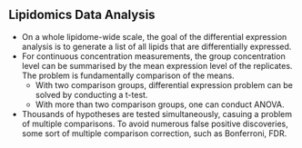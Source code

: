 ## Lipidomics Data Analysis

* On a whole lipidome-wide scale, the goal of the differential expression analysis is to generate a list of all lipids 
that are differentially expressed. 
* For continuous concentration measurements, the group concentration level can be summarised by the mean expression level of the 
replicates. The problem is fundamentally comparison of the means. 
  * With two comparison groups, differential expression problem can be solved by conducting a t-test. 
  * With more than two comparison groups, one can conduct ANOVA.
* Thousands of hypotheses are tested simultaneously, casuing a problem of multiple comparisons. To avoid numerous false positive 
discoveries, some sort of multiple comparison correction, such as Bonferroni, FDR. 

